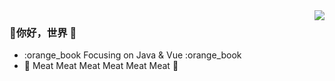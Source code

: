 <img align="right" src="https://github-readme-stats.vercel.app/api?username=windhide&show_icons=true&icon_color=CE1D2D&text_color=718096&bg_color=ffffff&hide_title=true" />

### 👋你好，世界 👋
- :orange_book Focusing on Java & Vue :orange_book
- :meat_on_bone: Meat Meat Meat Meat Meat Meat :meat_on_bone:
